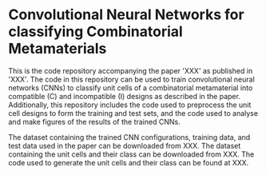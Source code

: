 # Convolutional Neural Networks for classifying Combinatorial Metamaterials
This is the code repository accompanying the paper 'XXX' as published in 'XXX'. 
The code in this repository can be used to train convolutional neural networks (CNNs) to classify unit cells of a combinatorial metamaterial into compatible (C) and incompatible (I) designs as described in the paper. Additionally, this repository includes the code used to preprocess the unit cell designs to form the training and test sets, and the code used to analyse and make figures of the results of the trained CNNs.

The dataset containing the trained CNN configurations, training data, and test data used in the paper can be downloaded from XXX.
The dataset containing the unit cells and their class can be downloaded from XXX.
The code used to generate the unit cells and their class can be found at XXX.
